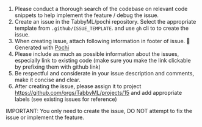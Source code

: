 1. Please conduct a thorough search of the codebase on relevant code snippets to help implement the feature / debug the issue.
2. Create an issue in the TabbyML/pochi repository. Select the appropriate template from `.github/ISSUE_TEMPLATE`. and use `gh` cli to to create the issue.
3. When creating issue, attach following information in footer of issue.
    🤖 Generated with [Pochi](https://getpochi.com)
4. Please include as much as possible information about the issues, especially link to existing code (make sure you make the link clickable by prefixing them with github link)
5. Be respectful and considerate in your issue description and comments, make it concise and clear.
6. After creating the issue, please assign it to project https://github.com/orgs/TabbyML/projects/15 and add appropriate labels (see existing issues for reference)

IMPORTANT: You only need to create the issue, DO NOT attempt to fix the issue or implement the feature.